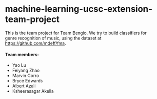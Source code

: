 # machine-learning-ucsc-extension-team-project
This is the team project for Team Bengio. We try to build classifiers for genre recognition of music, using the dataset at https://github.com/mdeff/fma.

#### Team members:
* Yao Lu
* Feiyang Zhao
* Marvin Corro
* Bryce Edwards
* Albert Azali
* Ksheerasagar Akella
